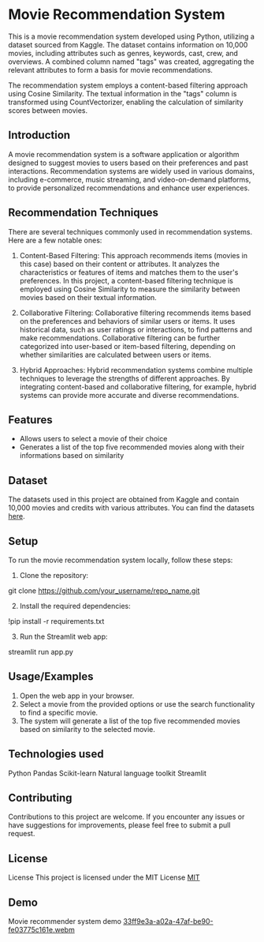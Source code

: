 # Movie Recommendation System

This is a movie recommendation system developed using Python, utilizing a dataset sourced from Kaggle. The dataset contains information on 10,000 movies, including attributes such as genres, keywords, cast, crew, and overviews. A combined column named "tags" was created, aggregating the relevant attributes to form a basis for movie recommendations.

The recommendation system employs a content-based filtering approach using Cosine Similarity. The textual information in the "tags" column is transformed using CountVectorizer, enabling the calculation of similarity scores between movies.

## Introduction

A movie recommendation system is a software application or algorithm designed to suggest movies to users based on their preferences and past interactions. Recommendation systems are widely used in various domains, including e-commerce, music streaming, and video-on-demand platforms, to provide personalized recommendations and enhance user experiences.

## Recommendation Techniques

There are several techniques commonly used in recommendation systems. Here are a few notable ones:

1. Content-Based Filtering: This approach recommends items (movies in this case) based on their content or attributes. It analyzes the characteristics or features of items and matches them to the user's preferences. In this project, a content-based filtering technique is employed using Cosine Similarity to measure the similarity between movies based on their textual information.

2. Collaborative Filtering: Collaborative filtering recommends items based on the preferences and behaviors of similar users or items. It uses historical data, such as user ratings or interactions, to find patterns and make recommendations. Collaborative filtering can be further categorized into user-based or item-based filtering, depending on whether similarities are calculated between users or items.

3. Hybrid Approaches: Hybrid recommendation systems combine multiple techniques to leverage the strengths of different approaches. By integrating content-based and collaborative filtering, for example, hybrid systems can provide more accurate and diverse recommendations.


## Features

- Allows users to select a movie of their choice
- Generates a list of the top five recommended movies along with their informations based on similarity


## Dataset

The datasets used in this project are obtained from Kaggle and contain 10,000 movies and credits with various attributes. You can find the datasets [here](https://www.kaggle.com/datasets/gazu468/tmdb-10000-movies-dataset).
## Setup

To run the movie recommendation system locally, follow these steps:

1. Clone the repository:

git clone https://github.com/your_username/repo_name.git

2. Install the required dependencies:

!pip install -r requirements.txt

3. Run the Streamlit web app:

streamlit run app.py
## Usage/Examples

1. Open the web app in your browser.
2. Select a movie from the provided options or use the search functionality to find a specific movie.
3. The system will generate a list of the top five recommended movies based on similarity to the selected movie.


## Technologies used

Python
Pandas
Scikit-learn
Natural language toolkit
Streamlit


## Contributing

Contributions to this project are welcome. If you encounter any issues or have suggestions for improvements, please feel free to submit a pull request.


## License

License
This project is licensed under the MIT License [MIT](https://choosealicense.com/licenses/mit/)


## Demo

Movie recommender system demo [33ff9e3a-a02a-47af-be90-fe03775c161e.webm](https://github.com/manash-jyoti/Netflix-dashboard/assets/90838725/33d9c65d-c32a-4c68-ae97-0199aef3da1b)

